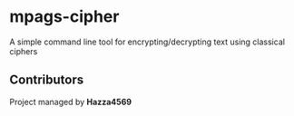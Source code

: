 # mpags-cipher
A simple command line tool for encrypting/decrypting text using classical ciphers

## Contributors
Project managed by __Hazza4569__
